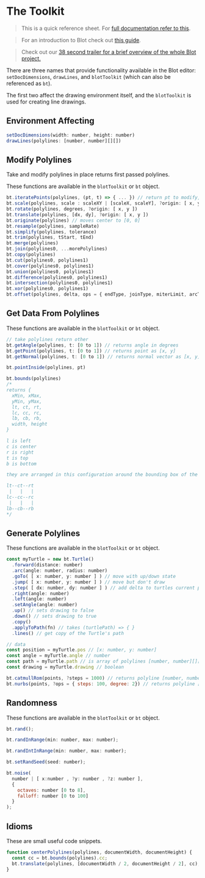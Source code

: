 # The Toolkit  

> This is a quick reference sheet. For <a href="/docs">full documentation refer to this</a>.

> For an introduction to Blot check out <a href="/editor?guide=start">this guide</a>. 

> Check out our <a href="https://www.youtube.com/watch?v=d1noJNmfvC0">38 second trailer for a brief overview of the whole Blot project.</a>

There are three names that provide functionality available in the Blot editor:
`setDocDimensions`, `drawLines`, and `blotToolkit` (which can also be referenced as `bt`).

The first two affect the drawing environment itself, and the `blotToolkit` is used for creating line drawings.

## Environment Affecting

```js
setDocDimensions(width: number, height: number)
drawLines(polylines: [number, number][][])
```

## Modify Polylines

Take and modify polylines in place returns first passed polylines.

These functions are available in the `blotToolkit` or `bt` object.

```js
bt.iteratePoints(polylines, (pt, t) => { ... }) // return pt to modify, "BREAK" to split, "REMOVE" to filter out point
bt.scale(polylines, scale : scaleXY | [scaleX, scaleY], ?origin: [ x, y ]) 
bt.rotate(polylines, degrees, ?origin: [ x, y ]) 
bt.translate(polylines, [dx, dy], ?origin: [ x, y ]) 
bt.originate(polylines) // moves center to [0, 0] 
bt.resample(polylines, sampleRate) 
bt.simplify(polylines, tolerance) 
bt.trim(polylines, tStart, tEnd)
bt.merge(polylines)  
bt.join(polylines0, ...morePolylines) 
bt.copy(polylines)
bt.cut(polylines0, polylines1) 
bt.cover(polylines0, polylines1) 
bt.union(polylines0, polylines1)
bt.difference(polylines0, polylines1)
bt.intersection(polylines0, polylines1)
bt.xor(polylines0, polylines1)
bt.offset(polylines, delta, ops = { endType, joinType, miterLimit, arcTolerance })
```

## Get Data From Polylines

These functions are available in the `blotToolkit` or `bt` object.

```js
// take polylines return other
bt.getAngle(polylines, t: [0 to 1]) // returns angle in degrees
bt.getPoint(polylines, t: [0 to 1]) // returns point as [x, y]
bt.getNormal(polylines, t: [0 to 1]) // returns normal vector as [x, y]

bt.pointInside(polylines, pt)

bt.bounds(polylines) 
/*
returns { 
  xMin, xMax, 
  yMin, yMax, 
  lt, ct, rt, 
  lc, cc, rc,
  lb, cb, rb,
  width, height
}

l is left
c is center
r is right
t is top
b is bottom

they are arranged in this configuration around the bounding box of the polylines

lt--ct--rt
 |   |   |
lc--cc--rc
 |   |   | 
lb--cb--rb
*/
```

## Generate Polylines

These functions are available in the `blotToolkit` or `bt` object.

```js
const myTurtle = new bt.Turtle()
  .forward(distance: number)
  .arc(angle: number, radius: number)
  .goTo( [ x: number, y: number ] ) // move with up/down state
  .jump( [ x: number, y: number ] ) // move but don't draw
  .step( [ dx: number, dy: number ] ) // add delta to turtles current position
  .right(angle: number)
  .left(angle: number)
  .setAngle(angle: number)
  .up() // sets drawing to false
  .down() // sets drawing to true
  .copy()
  .applyToPath(fn) // takes (turtlePath) => { }
  .lines() // get copy of the Turtle's path

// data
const position = myTurtle.pos // [x: number, y: number]
const angle = myTurtle.angle // number
const path = myTurtle.path // is array of polylines [number, number][][]
const drawing = myTurtle.drawing // boolean
```

```js
bt.catmullRom(points, ?steps = 1000) // returns polyline [number, number][]
bt.nurbs(points, ?ops = { steps: 100, degree: 2}) // returns polyline [number, number][]
```

<!-- 
```js
bt.svgToPolylines(svg: string) // returns array of polylines [number, number][][]
``` 
-->

## Randomness

These functions are available in the `blotToolkit` or `bt` object.

```js
bt.rand();

bt.randInRange(min: number, max: number);

bt.randIntInRange(min: number, max: number); 

bt.setRandSeed(seed: number);

bt.noise(
  number | [ x:number , ?y: number , ?z: number ], 
  { 
    octaves: number [0 to 8], 
    falloff: number [0 to 100] 
  }
);
```

## Idioms

These are small useful code snippets.

```js
function centerPolylines(polylines, documentWidth, documentHeight) {
  const cc = bt.bounds(polylines).cc;
  bt.translate(polylines, [documentWidth / 2, documentHeight / 2], cc);
}
```